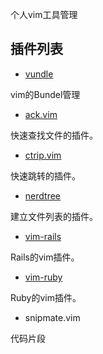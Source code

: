 个人vim工具管理

## 插件列表

* [vundle](https://github.com/gmarik/vundle)

vim的Bundel管理

* [ack.vim](https://github.com/mileszs/ack.vim)

快速查找文件的插件。

* [ctrip.vim](https://github.com/kien/ctrlp.vim)

快速跳转的插件。

* [nerdtree](https://github.com/scrooloose/nerdtree)

建立文件列表的插件。

* [vim-rails](https://github.com/tpope/vim-rails)

Rails的vim插件。

* [vim-ruby](https://github.com/vim-ruby/vim-ruby)

Ruby的vim插件。

* snipmate.vim

代码片段
